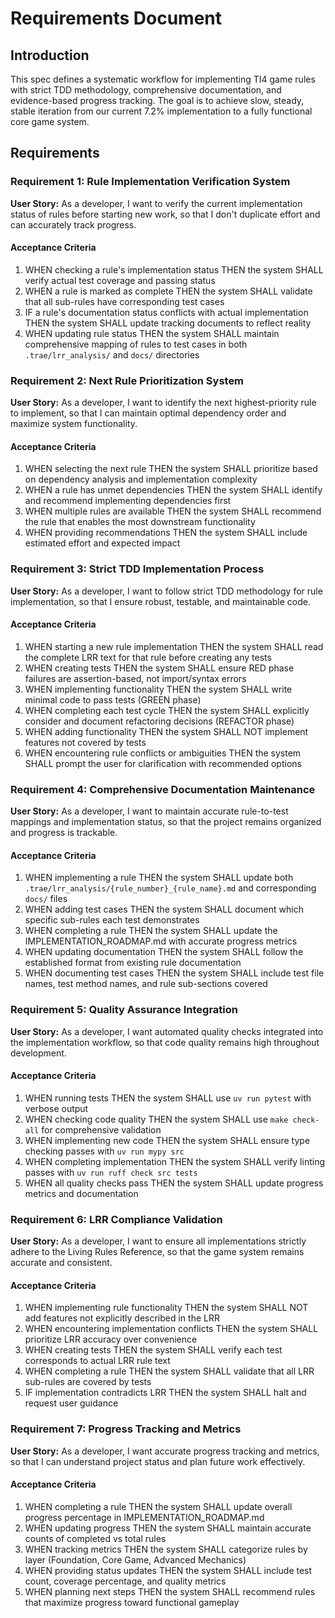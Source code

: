 # Requirements Document

## Introduction

This spec defines a systematic workflow for implementing TI4 game rules with strict TDD methodology, comprehensive documentation, and evidence-based progress tracking. The goal is to achieve slow, steady, stable iteration from our current 7.2% implementation to a fully functional core game system.

## Requirements

### Requirement 1: Rule Implementation Verification System

**User Story:** As a developer, I want to verify the current implementation status of rules before starting new work, so that I don't duplicate effort and can accurately track progress.

#### Acceptance Criteria

1. WHEN checking a rule's implementation status THEN the system SHALL verify actual test coverage and passing status
2. WHEN a rule is marked as complete THEN the system SHALL validate that all sub-rules have corresponding test cases
3. IF a rule's documentation status conflicts with actual implementation THEN the system SHALL update tracking documents to reflect reality
4. WHEN updating rule status THEN the system SHALL maintain comprehensive mapping of rules to test cases in both `.trae/lrr_analysis/` and `docs/` directories

### Requirement 2: Next Rule Prioritization System

**User Story:** As a developer, I want to identify the next highest-priority rule to implement, so that I can maintain optimal dependency order and maximize system functionality.

#### Acceptance Criteria

1. WHEN selecting the next rule THEN the system SHALL prioritize based on dependency analysis and implementation complexity
2. WHEN a rule has unmet dependencies THEN the system SHALL identify and recommend implementing dependencies first
3. WHEN multiple rules are available THEN the system SHALL recommend the rule that enables the most downstream functionality
4. WHEN providing recommendations THEN the system SHALL include estimated effort and expected impact

### Requirement 3: Strict TDD Implementation Process

**User Story:** As a developer, I want to follow strict TDD methodology for rule implementation, so that I ensure robust, testable, and maintainable code.

#### Acceptance Criteria

1. WHEN starting a new rule implementation THEN the system SHALL read the complete LRR text for that rule before creating any tests
2. WHEN creating tests THEN the system SHALL ensure RED phase failures are assertion-based, not import/syntax errors
3. WHEN implementing functionality THEN the system SHALL write minimal code to pass tests (GREEN phase)
4. WHEN completing each test cycle THEN the system SHALL explicitly consider and document refactoring decisions (REFACTOR phase)
5. WHEN adding functionality THEN the system SHALL NOT implement features not covered by tests
6. WHEN encountering rule conflicts or ambiguities THEN the system SHALL prompt the user for clarification with recommended options

### Requirement 4: Comprehensive Documentation Maintenance

**User Story:** As a developer, I want to maintain accurate rule-to-test mappings and implementation status, so that the project remains organized and progress is trackable.

#### Acceptance Criteria

1. WHEN implementing a rule THEN the system SHALL update both `.trae/lrr_analysis/{rule_number}_{rule_name}.md` and corresponding `docs/` files
2. WHEN adding test cases THEN the system SHALL document which specific sub-rules each test demonstrates
3. WHEN completing a rule THEN the system SHALL update the IMPLEMENTATION_ROADMAP.md with accurate progress metrics
4. WHEN updating documentation THEN the system SHALL follow the established format from existing rule documentation
5. WHEN documenting test cases THEN the system SHALL include test file names, test method names, and rule sub-sections covered

### Requirement 5: Quality Assurance Integration

**User Story:** As a developer, I want automated quality checks integrated into the implementation workflow, so that code quality remains high throughout development.

#### Acceptance Criteria

1. WHEN running tests THEN the system SHALL use `uv run pytest` with verbose output
2. WHEN checking code quality THEN the system SHALL use `make check-all` for comprehensive validation
3. WHEN implementing new code THEN the system SHALL ensure type checking passes with `uv run mypy src`
4. WHEN completing implementation THEN the system SHALL verify linting passes with `uv run ruff check src tests`
5. WHEN all quality checks pass THEN the system SHALL update progress metrics and documentation

### Requirement 6: LRR Compliance Validation

**User Story:** As a developer, I want to ensure all implementations strictly adhere to the Living Rules Reference, so that the game system remains accurate and consistent.

#### Acceptance Criteria

1. WHEN implementing rule functionality THEN the system SHALL NOT add features not explicitly described in the LRR
2. WHEN encountering implementation conflicts THEN the system SHALL prioritize LRR accuracy over convenience
3. WHEN creating tests THEN the system SHALL verify each test corresponds to actual LRR rule text
4. WHEN completing a rule THEN the system SHALL validate that all LRR sub-rules are covered by tests
5. IF implementation contradicts LRR THEN the system SHALL halt and request user guidance

### Requirement 7: Progress Tracking and Metrics

**User Story:** As a developer, I want accurate progress tracking and metrics, so that I can understand project status and plan future work effectively.

#### Acceptance Criteria

1. WHEN completing a rule THEN the system SHALL update overall progress percentage in IMPLEMENTATION_ROADMAP.md
2. WHEN updating progress THEN the system SHALL maintain accurate counts of completed vs total rules
3. WHEN tracking metrics THEN the system SHALL categorize rules by layer (Foundation, Core Game, Advanced Mechanics)
4. WHEN providing status updates THEN the system SHALL include test count, coverage percentage, and quality metrics
5. WHEN planning next steps THEN the system SHALL recommend rules that maximize progress toward functional gameplay
